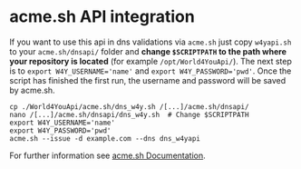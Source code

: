 
# acme.sh API integration
If you want to use this api in dns validations via ```acme.sh``` just copy 
```w4yapi.sh``` to your ```acme.sh/dnsapi/``` folder and __change ```$SCRIPTPATH``` to the path
where your repository is located__ (for example ```/opt/World4YouApi/```).
The next step is to ```export W4Y_USERNAME='name'``` and ```export W4Y_PASSWORD='pwd'```. 
Once the script has finished the first run, the username and password will be saved by acme.sh.

```
cp ./World4YouApi/acme.sh/dns_w4y.sh /[...]/acme.sh/dnsapi/
nano /[...]/acme.sh/dnsapi/dns_w4y.sh  # Change $SCRIPTPATH
export W4Y_USERNAME='name'
export W4Y_PASSWORD='pwd'
acme.sh --issue -d example.com --dns dns_w4yapi
```

For further information see [acme.sh Documentation](https://github.com/Neilpang/acme.sh/wiki/DNS-API-Dev-Guide).

